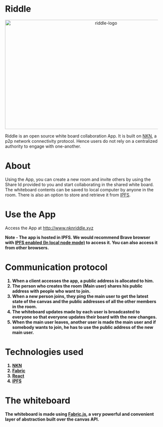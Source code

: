 # Riddle

<p align="center"><img width="650px" height="360px" src="https://i.ibb.co/0CYwLwN/Screenshot-2021-09-17-at-8-03-32-AM.png" alt="riddle-logo" /></p>
Riddle is an open source white board collaboration App. It is built on <a href="https://nkn.org/">NKN</a>, a p2p network connectivity protocol. Hence users do not rely on a centralized authority to engage with one-another.
<br/>

# About

Using the App, you can create a new room and invite others by using the Share Id provided to you and start collaborating in the shared white board.
The whiteboard contents can be saved to local computer by anyone in the room. There is also an option to store and retrieve it from [IPFS](https://ipfs.io/).

# Use the App

Access the App at http://www.nknriddle.xyz

<b> Note - The app is hosted in IPFS. We would recommend Brave browser with <a href="https://www.youtube.com/watch?v=jTDkTQiKzJA">IPFS enabled (In local node mode)</a> to access it. You can also access it from other browsers.

# Communication protocol

1. When a client accesses the app, a public address is allocated to him.
2. The person who creates the room (Main user) shares his public address with people who want to join.
3. When a new person joins, they ping the main user to get the latest state of the canvas and the public addresses of all the other members in the room.
4. The whiteboard updates made by each user is broadcasted to everyone so that everyone updates their board with the new changes.
5. When the main user leaves, another user is made the main user and if somebody wants to join, he has to use the public address of the new main user.

# Technologies used

1. [NKN](https://nkn.org/)
2. [Fabric](http://fabricjs.com/)
3. [React](https://reactjs.org/)
4. [IPFS](https://ipfs.io/)

# The whiteboard

The whiteboard is made using [Fabric.js](http://fabricjs.com/), a very powerful and convenient layer of abstraction built over the canvas API.
